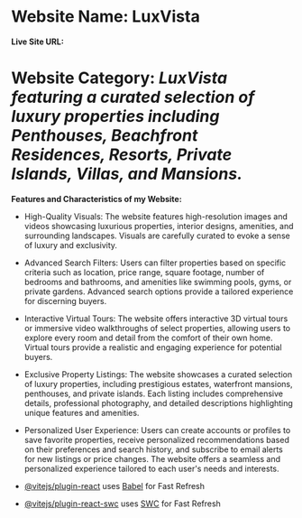 # Website Name: LuxVista

**Live Site URL:**

# Website Category: ***LuxVista featuring a curated selection of luxury properties including Penthouses, Beachfront Residences, Resorts, Private Islands, Villas, and Mansions.***

**Features and Characteristics of my
Website:**
- High-Quality Visuals: The website features high-resolution images and videos showcasing luxurious properties, interior designs, amenities, and surrounding landscapes. Visuals are carefully curated to evoke a sense of luxury and exclusivity.

- Advanced Search Filters: Users can filter properties based on specific criteria such as location, price range, square footage, number of bedrooms and bathrooms, and amenities like swimming pools, gyms, or private gardens. Advanced search options provide a tailored experience for discerning buyers.

- Interactive Virtual Tours: The website offers interactive 3D virtual tours or immersive video walkthroughs of select properties, allowing users to explore every room and detail from the comfort of their own home. Virtual tours provide a realistic and engaging experience for potential buyers.

- Exclusive Property Listings: The website showcases a curated selection of luxury properties, including prestigious estates, waterfront mansions, penthouses, and private islands. Each listing includes comprehensive details, professional photography, and detailed descriptions highlighting unique features and amenities.

- Personalized User Experience: Users can create accounts or profiles to save favorite properties, receive personalized recommendations based on their preferences and search history, and subscribe to email alerts for new listings or price changes. The website offers a seamless and personalized experience tailored to each user's needs and interests.


- [@vitejs/plugin-react](https://github.com/vitejs/vite-plugin-react/blob/main/packages/plugin-react/README.md) uses [Babel](https://babeljs.io/) for Fast Refresh
- [@vitejs/plugin-react-swc](https://github.com/vitejs/vite-plugin-react-swc) uses [SWC](https://swc.rs/) for Fast Refresh
